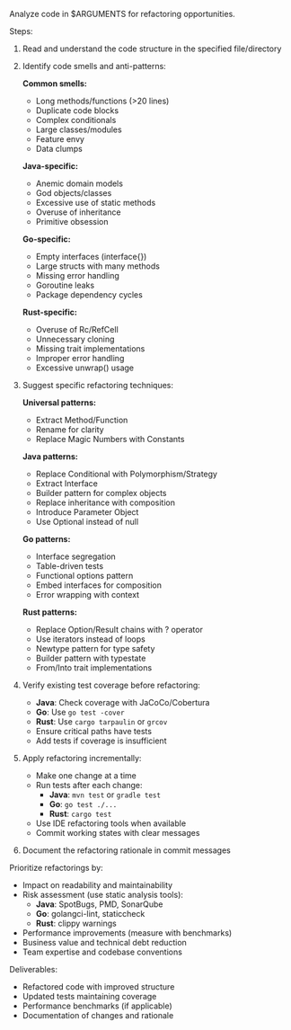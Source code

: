 Analyze code in $ARGUMENTS for refactoring opportunities.

Steps:
1. Read and understand the code structure in the specified file/directory
2. Identify code smells and anti-patterns:
   
   **Common smells:**
   - Long methods/functions (>20 lines)
   - Duplicate code blocks
   - Complex conditionals
   - Large classes/modules
   - Feature envy
   - Data clumps
   
   **Java-specific:**
   - Anemic domain models
   - God objects/classes
   - Excessive use of static methods
   - Overuse of inheritance
   - Primitive obsession
   
   **Go-specific:**
   - Empty interfaces (interface{})
   - Large structs with many methods
   - Missing error handling
   - Goroutine leaks
   - Package dependency cycles
   
   **Rust-specific:**
   - Overuse of Rc/RefCell
   - Unnecessary cloning
   - Missing trait implementations
   - Improper error handling
   - Excessive unwrap() usage

3. Suggest specific refactoring techniques:
   
   **Universal patterns:**
   - Extract Method/Function
   - Rename for clarity
   - Replace Magic Numbers with Constants
   
   **Java patterns:**
   - Replace Conditional with Polymorphism/Strategy
   - Extract Interface
   - Builder pattern for complex objects
   - Replace inheritance with composition
   - Introduce Parameter Object
   - Use Optional instead of null
   
   **Go patterns:**
   - Interface segregation
   - Table-driven tests
   - Functional options pattern
   - Embed interfaces for composition
   - Error wrapping with context
   
   **Rust patterns:**
   - Replace Option/Result chains with ? operator
   - Use iterators instead of loops
   - Newtype pattern for type safety
   - Builder pattern with typestate
   - From/Into trait implementations

4. Verify existing test coverage before refactoring:
   - **Java**: Check coverage with JaCoCo/Cobertura
   - **Go**: Use `go test -cover`
   - **Rust**: Use `cargo tarpaulin` or `grcov`
   - Ensure critical paths have tests
   - Add tests if coverage is insufficient

5. Apply refactoring incrementally:
   - Make one change at a time
   - Run tests after each change:
     - **Java**: `mvn test` or `gradle test`
     - **Go**: `go test ./...`
     - **Rust**: `cargo test`
   - Use IDE refactoring tools when available
   - Commit working states with clear messages

6. Document the refactoring rationale in commit messages

Prioritize refactorings by:
- Impact on readability and maintainability
- Risk assessment (use static analysis tools):
  - **Java**: SpotBugs, PMD, SonarQube
  - **Go**: golangci-lint, staticcheck
  - **Rust**: clippy warnings
- Performance improvements (measure with benchmarks)
- Business value and technical debt reduction
- Team expertise and codebase conventions

Deliverables:
- Refactored code with improved structure
- Updated tests maintaining coverage
- Performance benchmarks (if applicable)
- Documentation of changes and rationale